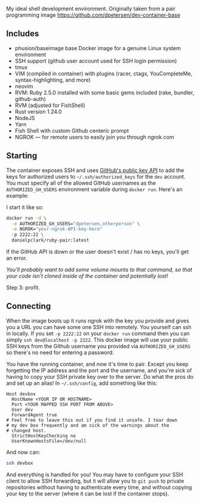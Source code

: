 My ideal shell development environment. Originally taken from a pair programming image https://github.com/dpetersen/dev-container-base

## Includes
* phusion/baseimage base Docker image for a genuine Linux system environment
* SSH support (github user account used for SSH login permission)
* tmux
* VIM (compiled in container) with plugins (racer, ctags, YouCompleteMe, syntax-highlighting, and more)
* neovim
* RVM: Ruby 2.5.0 installed with some basic gems included (rake, bundler, github-auth)
* RVM (adjusted for FishShell)
* Rust version 1.24.0
* NodeJS
* Yarn
* Fish Shell with custom Github centeric prompt
* NGROK — for remote users to easily join you through ngrok.com

## Starting

The container exposes SSH and uses [GitHub's public key API](https://developer.github.com/v3/users/keys/) to add the keys for authorized users to `~/.ssh/authorized_keys` for the `dev` account. You must specify all of the allowed GitHub usernames as the `AUTHORIZED_GH_USERS` environment variable during `docker run`. Here's an example:

I start it like so:
```bash
docker run -d \
  -e AUTHORIZED_GH_USERS="dpetersen,otherperson" \
  -e NGROK="your-ngrok-API-key-here"
  -p 2222:22 \
  danielpclark/ruby-pair:latest
```

If the GitHub API is down or the user doesn't exist / has no keys, you'll get an error.

*You'll probably want to add some volume mounts to that command, so that your code isn't cloned inside of the container and potentially lost!*

Step 3: profit.

## Connecting

When the image boots up it runs ngrok with the key you provide and gives you a URL you can have some one SSH into remotely.
You yourself can ssh in locally.  If you set `-p 2222:22` on your `docker run` command then you can simply `ssh dev@localhost -p 2222`.
This docker image will use your public SSH keys from the Github username you provided via `AUTHORIZED_GH_USERS` so there's no need for entering a password.

You have the running container, and now it's time to pair. Except you keep forgetting the IP address and the port and the username, and you're sick of having to copy your SSH private key over to the server. Do what the pros do and set up an alias! In `~/.ssh/config`, add something like this:

```
Host devbox
  HostName <YOUR IP OR HOSTNAME>
  Port <YOUR MAPPED SSH PORT FROM ABOVE>
  User dev
  ForwardAgent true
# Feel free to leave this out if you find it unsafe. I tear down
# my dev box frequently and am sick of the warnings about the 
# changed host.
  StrictHostKeyChecking no
  UserKnownHostsFile=/dev/null
```

And now can:

```bash
ssh devbox
```

And everything is handled for you! You may have to configure your SSH client to allow SSH forwarding, but it will allow you to `git push` to private repositories without having to authenticate every time, and without copying your key to the server (where it can be lost if the container stops).

